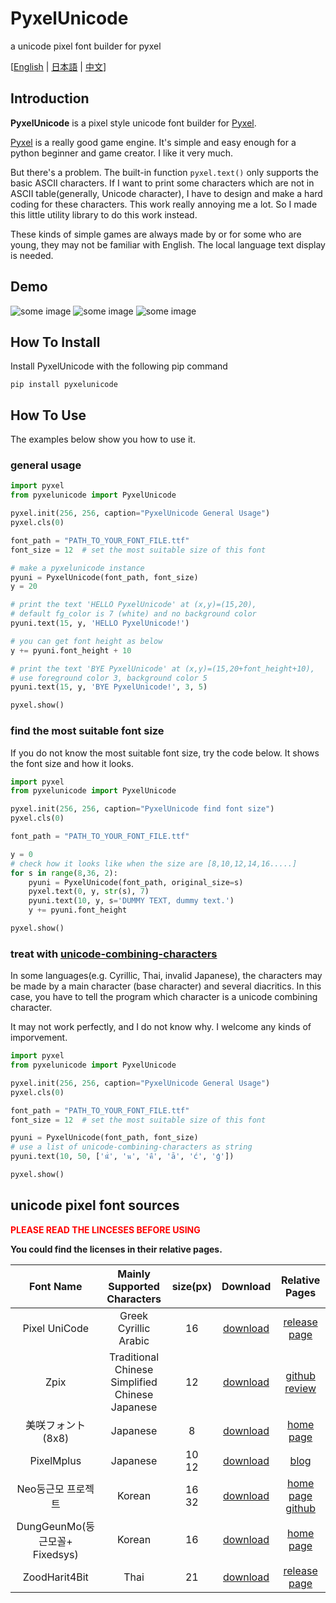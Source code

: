 # PyxelUnicode

a unicode pixel font builder for pyxel

\[[English](./README.md) | [日本語](./README.jp.md) | [中文](./README.sc.md)\]

## Introduction
**PyxelUnicode** is a pixel style unicode font builder for [Pyxel](https://github.com/kitao/pyxel).

[Pyxel](https://github.com/kitao/pyxel) is a really good game engine. It's simple and easy enough for a python beginner and game creator. I like it very much.

But there's a problem. The built-in function `pyxel.text()` only supports the basic ASCII characters. If I want to print some characters which are not in ASCII table(generally, Unicode character), I have to design and make a hard coding for these characters. This work really annoying me a lot. So I made this little utility library to do this work instead.

These kinds of simple games are always made by or for some who are young, they may not be familiar with English. The local language text display is needed.

## Demo
![some image](./resources/pyxelunicode_demo.png)
![some image](./resources/pyxelunicode_detact_font_size.png)
![some image](./resources/pyxelunicode_unicode_combining_characters.png)

## How To Install
Install PyxelUnicode with the following pip command
```
pip install pyxelunicode
```

## How To Use
The examples below show you how to use it.
### general usage

```python
import pyxel
from pyxelunicode import PyxelUnicode

pyxel.init(256, 256, caption="PyxelUnicode General Usage")
pyxel.cls(0)

font_path = "PATH_TO_YOUR_FONT_FILE.ttf"
font_size = 12  # set the most suitable size of this font

# make a pyxelunicode instance
pyuni = PyxelUnicode(font_path, font_size)
y = 20

# print the text 'HELLO PyxelUnicode' at (x,y)=(15,20), 
# default fg_color is 7 (white) and no background color
pyuni.text(15, y, 'HELLO PyxelUnicode!')

# you can get font height as below
y += pyuni.font_height + 10

# print the text 'BYE PyxelUnicode' at (x,y)=(15,20+font_height+10), 
# use foreground color 3, background color 5
pyuni.text(15, y, 'BYE PyxelUnicode!', 3, 5)

pyxel.show()
```

### find the most suitable font size
If you do not know the most suitable font size, try the code below. It shows the font size and how it looks.

```python
import pyxel
from pyxelunicode import PyxelUnicode

pyxel.init(256, 256, caption="PyxelUnicode find font size")
pyxel.cls(0)

font_path = "PATH_TO_YOUR_FONT_FILE.ttf"

y = 0
# check how it looks like when the size are [8,10,12,14,16.....]
for s in range(8,36, 2):
    pyuni = PyxelUnicode(font_path, original_size=s)
    pyxel.text(0, y, str(s), 7)
    pyuni.text(10, y, s='DUMMY TEXT, dummy text.')
    y += pyuni.font_height

pyxel.show()
```

### treat with [unicode-combining-characters](https://en.wikipedia.org/wiki/Combining_character)
In some languages(e.g. Cyrillic, Thai, invalid Japanese), the characters may be made by a main character (base character) and several diacritics. In this case, you have to tell the program which character is a unicode combining character.

It may not work perfectly, and I do not know why. I welcome any kinds of imporvement.

```python
import pyxel
from pyxelunicode import PyxelUnicode

pyxel.init(256, 256, caption="PyxelUnicode General Usage")
pyxel.cls(0)

font_path = "PATH_TO_YOUR_FONT_FILE.ttf"
font_size = 12  # set the most suitable size of this font

pyuni = PyxelUnicode(font_path, font_size)
# use a list of unicode-combining-characters as string
pyuni.text(10, 50, ['นั่', 'น', 'คื', 'ā', 'ć', 'ģ'])

pyxel.show()

```

## unicode pixel font sources

**<font color='red' >PLEASE READ THE LINCESES BEFORE USING</font>**

**You could find the licenses in their relative pages.**

|Font Name|Mainly Supported Characters|size(px)|Download|Relative Pages|
|:---:|:---:|:---:|:---:|:---:|
|Pixel UniCode|Greek<br>Cyrillic<br>Arabic|16|<a href="https://dl.dafont.com/dl/?f=pixel_unicode" download="">download</a>|<a href="https://fontstruct.com/fontstructions/show/908795/pixel_unicode">release page</a>|
|Zpix|Traditional Chinese<br>Simplified Chinese<br>Japanese|12|<a href="https://raw.githubusercontent.com/SolidZORO/zpix-pixel-font/master/dist/Zpix.ttf" download="">download</a>|<a href='https://github.com/SolidZORO/zpix-pixel-font'>github</a><br><a href="https://solidzoro.com/zpix-pixel-font/">review</a>|
|美咲フォント(8x8)|Japanese|8|<a href="https://littlelimit.net/arc/misaki/misaki_ttf_2019-10-19.zip" download="">download</a>|<a href="https://littlelimit.net/misaki.htm">home page</a>|
|PixelMplus|Japanese|10<br>12|<a href="https://ja.osdn.net/frs/redir.php?m=ymu&f=mix-mplus-ipa%2F58930%2FPixelMplus-20130602.zip" download="">download</a>|<a href="http://itouhiro.hatenablog.com/entry/20130602/font">blog</a>|
|Neo둥근모 프로젝트|Korean|16<br>32|<a href="https://github.com/Dalgona/neodgm/releases/download/v1.50/neodgm.ttf" download="">download</a>|<a href="https://dalgona.github.io/neodgm/">home page</a><br><a href="https://github.com/Dalgona/neodgm">github</a>|
|DungGeunMo(둥근모꼴+ Fixedsys)|Korean|16|<a href="http://cactus.tistory.com/attachment/cfile4.uf@994754395C3A4DC30E1F26.zip" download="">download</a>|<a href="https://cactus.tistory.com/193" >home page</a>|
|ZoodHarit4Bit|Thai|21|<a href="https://www.f0nt.com/download/zood/ZoodHarit4Bit-thai.ttf.zip" download="" >download</a>|<a href="https://www.f0nt.com/release/zoodharit4bit/" >release page</a>|




